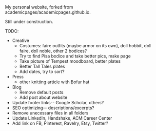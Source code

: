 My personal website, forked from academicpages/academicpages.github.io.

Still under construction.

TODO:
* Creative
  * Costumes: faire outfits (maybe armor on its own), doll hobbit, doll faire, doll noble, other 2 bodices?
  * Try to find Pisa bodice and take better pics, make page
  * Take picture of Tempest moodboard, better plates
  * Better Tall Tales plates
  * Add dates, try to sort?
* Press
  * other knitting article with Bofur hat
* Blog
  * Remove default posts
  * Add post about website
* Update footer links-- Google Scholar, others?
* SEO optimizing-- descriptions/excerpts?
* Remove unecessary files in all folders
* Update LinkedIn, Handshake, ACM Career Center
* Add link on FB, Pinterest, Ravelry, Etsy, Twitter?